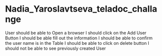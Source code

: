 # Nadia_Yaroslavtseva_teladoc_challange

User should be able to Open a browser
I should click on the Add User Button
I should be able fill out the information
I should be able to confirm the user name is in the Table
I should be able to click on delete button
I should not be able to see previously created User

